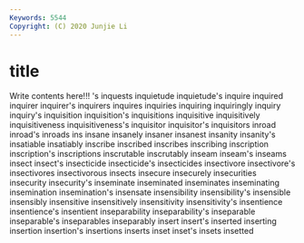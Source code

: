```yaml
---
Keywords: 5544
Copyright: (C) 2020 Junjie Li
---
```


# title

Write contents here!!!
's
inquests 
inquietude 
inquietude's 
inquire 
inquired 
inquirer 
inquirer's 
inquirers 
inquires 
inquiries
inquiring 
inquiringly 
inquiry 
inquiry's 
inquisition 
inquisition's 
inquisitions 
inquisitive 
inquisitively 
inquisitiveness
inquisitiveness's 
inquisitor 
inquisitor's 
inquisitors 
inroad 
inroad's 
inroads 
ins 
insane 
insanely
insaner 
insanest 
insanity 
insanity's 
insatiable 
insatiably 
inscribe 
inscribed 
inscribes 
inscribing
inscription 
inscription's 
inscriptions 
inscrutable 
inscrutably 
inseam 
inseam's 
inseams 
insect 
insect's
insecticide 
insecticide's 
insecticides 
insectivore 
insectivore's 
insectivores 
insectivorous 
insects 
insecure 
insecurely
insecurities 
insecurity 
insecurity's 
inseminate 
inseminated 
inseminates 
inseminating 
insemination 
insemination's 
insensate
insensibility 
insensibility's 
insensible 
insensibly 
insensitive 
insensitively 
insensitivity 
insensitivity's 
insentience 
insentience's
insentient 
inseparability 
inseparability's 
inseparable 
inseparable's 
inseparables 
inseparably 
insert 
insert's 
inserted
inserting 
insertion 
insertion's 
insertions 
inserts 
inset 
inset's 
insets 
insetted 

